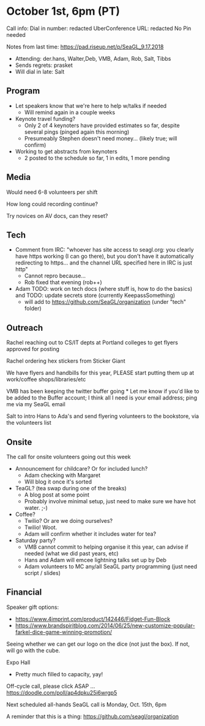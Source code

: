 # October 1st, 6pm (PT)

Call info:
 Dial in number: redacted
 UberConference URL: redacted
 No Pin needed

Notes from last time: https://pad.riseup.net/p/SeaGL_9.17.2018

* Attending: der.hans, Walter,Deb, VMB, Adam, Rob, Salt, Tibbs
* Sends regrets: prasket
* Will dial in late: Salt

## Program
* Let speakers know that we're here to help w/talks if needed
    * Will remind again in a couple weeks
* Keynote travel funding?
    * Only 2 of 4 keynoters have provided estimates so far, despite several pings (pinged again this morning)
    * Presumeably Stephen doesn't need money... (likely true; will confirm)
* Working to get abstracts from keynoters
    * 2 posted to the schedule so far, 1 in edits, 1 more pending

## Media

Would need 6-8 volunteers per shift

How long could recording continue? 

Try novices on AV docs, can they reset? 

## Tech

* Comment from IRC: "whoever has site access to seagl.org: you clearly have https working (I can go there), but you don't have it automatically redirecting to https… and the channel URL specified here in IRC is just http"
    * Cannot repro because...
    * Rob fixed that evening (rob++)
* Adam TODO: work on tech docs (where stuff is, how to do the basics) and TODO: update secrets store (currently KeepassSomething)
    * will add to https://github.com/SeaGL/organization (under "tech" folder)

## Outreach

Rachel reaching out to CS/IT depts at Portland colleges to get flyers approved for posting

Rachel ordering hex stickers from Sticker Giant

We have flyers and handbills for this year, PLEASE start putting them up at work/coffee shops/libraries/etc

VMB has been keeping the twitter buffer going
    * Let me know if you'd like to be added to the Buffer account; I think all I need is your email address; ping me via my SeaGL email
    
Salt to intro Hans to Ada's and send flyering volunteers to the bookstore, via the volunteers list 

## Onsite

The call for onsite volunteers going out this week

* Announcement for childcare? Or for included lunch?
    * Adam checking with Margaret
    * Will blog it once it's sorted
* TeaGL? (tea swap during one of the breaks)
    * A blog post at some point
    * Probably involve minimal setup, just need to make sure we have hot water. ;-)
* Coffee?
    * Twilio? Or are we doing ourselves?
    * Twilio! Woot.
    * Adam will confirm whether it includes water for tea?
* Saturday party?
    * VMB cannot commit to helping organise it this year, can advise if needed (what we did past years, etc)
    * Hans and Adam will emcee lightning talks set up by Deb 
    * Adam volunteers to MC any/all SeaGL party programming (just need script / slides)

## Financial

Speaker gift options:

* https://www.4imprint.com/product/142446/Fidget-Fun-Block
* https://www.brandspiritblog.com/2014/06/25/new-customize-popular-farkel-dice-game-winning-promotion/

Seeing whether we can get our logo on the dice (not just the box). If not, will go with the cube.

Expo Hall
* Pretty much filled to capacity, yay!

Off-cycle call, please click ASAP ... https://doodle.com/poll/ap4dpku25i6wrgp5

Next scheduled all-hands SeaGL call is Monday, Oct. 15th, 6pm

A reminder that this is a thing: https://github.com/seagl/organization
